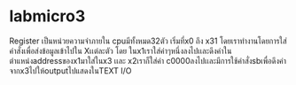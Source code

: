 # labmicro3
Register เป็นหน่วยความจำภายใน cpuมีทั้งหมด32ตัว เริ่มที่x0 ถึง x31 
โดยเราทำงานโดยการใส่คำสั่งเพื่อส่งข้อมูลเข้าไปใน Xเเต่ละตัว
โดย ในx1เราใส่ค่าๆหนึ่งลงไปเเละดึงค่าในตำแหน่งaddressของx1มาใส่ในx3 เเละ x2เราก็ใส่ค่า c0000ลงไปเเละมีการใช้คำสั่งsbเพื่อดึงค่าจากx3ไปให้outputไปแสดงในTEXT I/O
